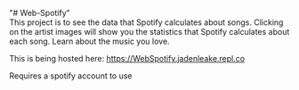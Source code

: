 "# Web-Spotify" 
<br>This project is to see the data that Spotify calculates about songs.
Clicking on the artist images will show you the statistics that Spotify calculates about each song.
Learn about the music you love.

This is being hosted here:
https://WebSpotify.jadenleake.repl.co

Requires a spotify account to use
